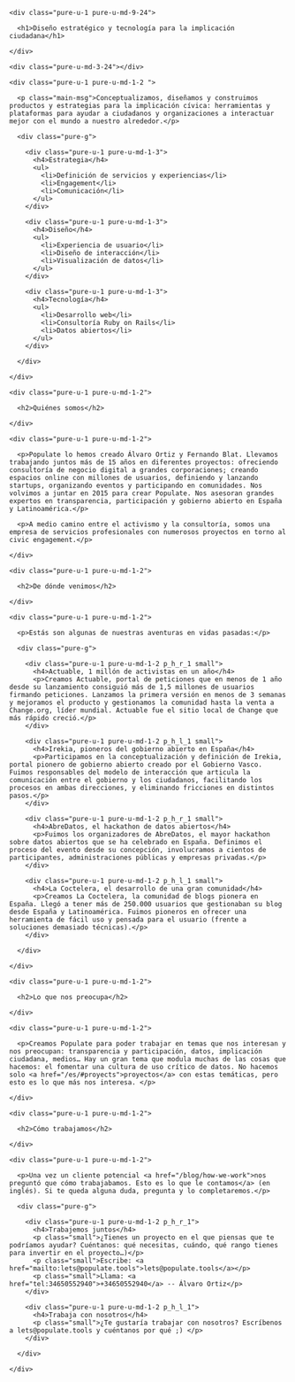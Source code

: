 
<div class="container">

  <div class="pure-g m_v_4">

    <div class="pure-u-1 pure-u-md-9-24">

      <h1>Diseño estratégico y tecnología para la implicación ciudadana</h1>

    </div>

    <div class="pure-u-md-3-24"></div>

    <div class="pure-u-1 pure-u-md-1-2 ">

      <p class="main-msg">Conceptualizamos, diseñamos y construimos productos y estrategias para la implicación cívica: herramientas y plataformas para ayudar a ciudadanos y organizaciones a interactuar mejor con el mundo a nuestro alrededor.</p>

      <div class="pure-g">

        <div class="pure-u-1 pure-u-md-1-3">
          <h4>Estrategia</h4>
          <ul>
            <li>Definición de servicios y experiencias</li>
            <li>Engagement</li>
            <li>Comunicación</li>
          </ul>
        </div>

        <div class="pure-u-1 pure-u-md-1-3">
          <h4>Diseño</h4>
          <ul>
            <li>Experiencia de usuario</li>
            <li>Diseño de interacción</li>
            <li>Visualización de datos</li>
          </ul>
        </div>

        <div class="pure-u-1 pure-u-md-1-3">
          <h4>Tecnología</h4>
          <ul>
            <li>Desarrollo web</li>
            <li>Consultoría Ruby on Rails</li>
            <li>Datos abiertos</li>
          </ul>
        </div>

      </div>

    </div>

  </div>

</div>

<div class="container section-color-1">

  <div class="pure-g p_v_4">

    <div class="pure-u-1 pure-u-md-1-2">

      <h2>Quiénes somos</h2>

    </div>

    <div class="pure-u-1 pure-u-md-1-2">

      <p>Populate lo hemos creado Álvaro Ortiz y Fernando Blat. Llevamos trabajando juntos más de 15 años en diferentes proyectos: ofreciendo consultoría de negocio digital a grandes corporaciones; creando espacios online con millones de usuarios, definiendo y lanzando startups, organizando eventos y participando en comunidades. Nos volvimos a juntar en 2015 para crear Populate. Nos asesoran grandes expertos en transparencia, participación y gobierno abierto en España y Latinoamérica.</p>

      <p>A medio camino entre el activismo y la consultoría, somos una empresa de servicios profesionales con numerosos proyectos en torno al civic engagement.</p>

    </div>

  </div>

</div>

<div class="container section-color-2">

  <div class="pure-g p_v_4">

    <div class="pure-u-1 pure-u-md-1-2">

      <h2>De dónde venimos</h2>

    </div>

    <div class="pure-u-1 pure-u-md-1-2">

      <p>Estás son algunas de nuestras aventuras en vidas pasadas:</p>

      <div class="pure-g">

        <div class="pure-u-1 pure-u-md-1-2 p_h_r_1 small">
          <h4>Actuable, 1 millón de activistas en un año</h4>
          <p>Creamos Actuable, portal de peticiones que en menos de 1 año desde su lanzamiento consiguió más de 1,5 millones de usuarios firmando peticiones. Lanzamos la primera versión en menos de 3 semanas y mejoramos el producto y gestionamos la comunidad hasta la venta a Change.org, líder mundial. Actuable fue el sitio local de Change que más rápido creció.</p>
        </div>

        <div class="pure-u-1 pure-u-md-1-2 p_h_l_1 small">
          <h4>Irekia, pioneros del gobierno abierto en España</h4>
          <p>Participamos en la conceptualización y definición de Irekia, portal pionero de gobierno abierto creado por el Gobierno Vasco. Fuimos responsables del modelo de interacción que articula la comunicación entre el gobierno y los ciudadanos, facilitando los procesos en ambas direcciones, y eliminando fricciones en distintos pasos.</p>
        </div>

        <div class="pure-u-1 pure-u-md-1-2 p_h_r_1 small">
          <h4>AbreDatos, el hackathon de datos abiertos</h4>
          <p>Fuimos los organizadores de AbreDatos, el mayor hackathon sobre datos abiertos que se ha celebrado en España. Definimos el proceso del evento desde su concepción, involucramos a cientos de participantes, administraciones públicas y empresas privadas.</p>
        </div>

        <div class="pure-u-1 pure-u-md-1-2 p_h_l_1 small">
          <h4>La Coctelera, el desarrollo de una gran comunidad</h4>
          <p>Creamos La Coctelera, la comunidad de blogs pionera en España. Llegó a tener más de 250.000 usuarios que gestionaban su blog desde España y Latinoamérica. Fuimos pioneros en ofrecer una herramienta de fácil uso y pensada para el usuario (frente a soluciones demasiado técnicas).</p>
        </div>

      </div>

    </div>

  </div>

</div>

<div class="container section-color-3">

  <div class="pure-g p_v_4">

    <div class="pure-u-1 pure-u-md-1-2">

      <h2>Lo que nos preocupa</h2>

    </div>

    <div class="pure-u-1 pure-u-md-1-2">

      <p>Creamos Populate para poder trabajar en temas que nos interesan y nos preocupan: transparencia y participación, datos, implicación ciudadana, medios… Hay un gran tema que modula muchas de las cosas que hacemos: el fomentar una cultura de uso crítico de datos. No hacemos solo <a href="/es/#proyects">proyectos</a> con estas temáticas, pero esto es lo que más nos interesa. </p>

    </div>

  </div>

</div>

<div class="container">

  <div class="pure-g m_v_4">

    <div class="pure-u-1 pure-u-md-1-2">

      <h2>Cómo trabajamos</h2>

    </div>

    <div class="pure-u-1 pure-u-md-1-2">

      <p>Una vez un cliente potencial <a href="/blog/how-we-work">nos preguntó que cómo trabajabamos. Esto es lo que le contamos</a> (en inglés). Si te queda alguna duda, pregunta y lo completaremos.</p>

      <div class="pure-g">

        <div class="pure-u-1 pure-u-md-1-2 p_h_r_1">
          <h4>Trabajemos juntos</h4>
          <p class="small">¿Tienes un proyecto en el que piensas que te podríamos ayudar? Cuéntanos: qué necesitas, cuándo, qué rango tienes para invertir en el proyecto…)</p>
          <p class="small">Escribe: <a href="mailto:lets@populate.tools">lets@populate.tools</a></p>
          <p class="small">Llama: <a href="tel:34650552940">+34650552940</a> -- Álvaro Ortiz</p>
        </div>

        <div class="pure-u-1 pure-u-md-1-2 p_h_l_1">
          <h4>Trabaja con nosotros</h4>
          <p class="small">¿Te gustaría trabajar con nosotros? Escríbenos a lets@populate.tools y cuéntanos por qué ;) </p>
        </div>

      </div>

    </div>

  </div>

</div>
